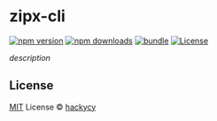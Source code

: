 # zipx-cli

[![npm version][npm-version-src]][npm-version-href]
[![npm downloads][npm-downloads-src]][npm-downloads-href]
[![bundle][bundle-src]][bundle-href]
[![License][license-src]][license-href]

_description_

## License

[MIT](./LICENSE) License © [hackycy](https://github.com/hackycy)

<!-- Badges -->

[npm-version-src]: https://img.shields.io/npm/v/zipx-cli?style=flat&colorA=080f12&colorB=1fa669
[npm-version-href]: https://npmjs.com/package/zipx-cli
[npm-downloads-src]: https://img.shields.io/npm/dm/zipx-cli?style=flat&colorA=080f12&colorB=1fa669
[npm-downloads-href]: https://npmjs.com/package/zipx-cli
[bundle-src]: https://img.shields.io/bundlephobia/minzip/zipx-cli?style=flat&colorA=080f12&colorB=1fa669&label=minzip
[bundle-href]: https://bundlephobia.com/result?p=zipx-cli
[license-src]: https://img.shields.io/github/license/hackycy/zipx-cli.svg?style=flat&colorA=080f12&colorB=1fa669
[license-href]: https://github.com/hackycy/zipx-cli/blob/main/LICENSE
